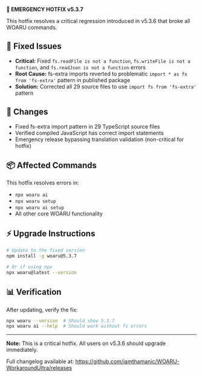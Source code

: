 **🚨 EMERGENCY HOTFIX v5.3.7**

This hotfix resolves a critical regression introduced in v5.3.6 that broke all WOARU commands.

## 🐛 Fixed Issues

- **Critical:** Fixed `fs.readFile is not a function`, `fs.writeFile is not a function`, and `fs.readJson is not a function` errors
- **Root Cause:** fs-extra imports reverted to problematic `import * as fs from 'fs-extra'` pattern in published package
- **Solution:** Corrected all 29 source files to use `import fs from 'fs-extra'` pattern

## 🔧 Changes

- Fixed fs-extra import pattern in 29 TypeScript source files
- Verified compiled JavaScript has correct import statements
- Emergency release bypassing translation validation (non-critical for hotfix)

## 📦 Affected Commands

This hotfix resolves errors in:
- `npx woaru ai`
- `npx woaru setup` 
- `npx woaru ai setup`
- All other core WOARU functionality

## ⚡ Upgrade Instructions

```bash
# Update to the fixed version
npm install -g woaru@5.3.7

# Or if using npx
npx woaru@latest --version
```

## 📊 Verification

After updating, verify the fix:
```bash
npx woaru --version  # Should show 5.3.7
npx woaru ai --help  # Should work without fs errors
```

---

**Note:** This is a critical hotfix. All users on v5.3.6 should upgrade immediately.

Full changelog available at: https://github.com/iamthamanic/WOARU-WorkaroundUltra/releases